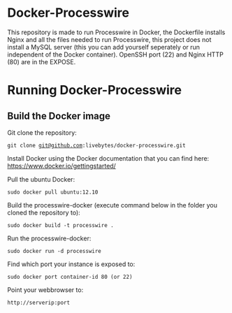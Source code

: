 # Docker-Processwire
This repository is made to run Processwire in Docker, the Dockerfile installs Nginx and all the files needed to run Processwire, this project does not install a MySQL server (this you can add yourself seperately or run independent of the Docker container). OpenSSH port (22) and Nginx HTTP (80) are in the EXPOSE.

# Running Docker-Processwire

## Build the Docker image
Git clone the repository: 

<code>git clone git@github.com:livebytes/docker-processwire.git</code>

Install Docker using the Docker documentation that you can find here: https://www.docker.io/gettingstarted/

Pull the ubuntu Docker:

<code>sudo docker pull ubuntu:12.10</code>

Build the processwire-docker (execute command below in the folder you cloned the repository to):

<code>sudo docker build -t processwire .</code>

Run the processwire-docker:

<code>sudo docker run -d processwire</code>

Find which port your instance is exposed to:

<code>sudo docker port container-id 80 (or 22)</code>

Point your webbrowser to:

<code>http://serverip:port</code>
